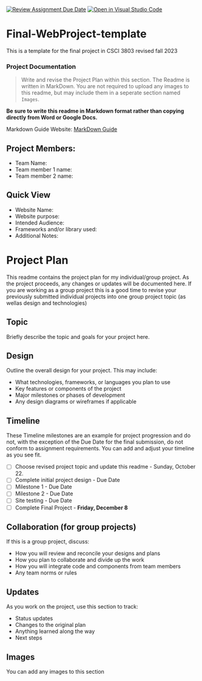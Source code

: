 [![Review Assignment Due Date](https://classroom.github.com/assets/deadline-readme-button-24ddc0f5d75046c5622901739e7c5dd533143b0c8e959d652212380cedb1ea36.svg)](https://classroom.github.com/a/HBcjpz6w)
[![Open in Visual Studio Code](https://classroom.github.com/assets/open-in-vscode-718a45dd9cf7e7f842a935f5ebbe5719a5e09af4491e668f4dbf3b35d5cca122.svg)](https://classroom.github.com/online_ide?assignment_repo_id=12434220&assignment_repo_type=AssignmentRepo)
# Final-WebProject-template

This is a template for the final project in CSCI 3803 revised fall 2023

### Project Documentation

> Write and revise the Project Plan within this section. The Readme is written in MarkDown. You are not required to upload any images to this readme, but may include them in a seperate section named `Images`.

**Be sure to write this readme in Markdown format rather than copying directly from Word or Google Docs.**

Markdown Guide Website: [MarkDown Guide](https://www.markdownguide.org/basic-syntax/)

## Project Members:

- Team Name:
- Team member 1 name:
- Team member 2 name:

## Quick View

- Website Name:
- Website purpose:
- Intended Audience:
- Frameworks and/or library used:
- Additional Notes:

# Project Plan

This readme contains the project plan for my individual/group project. As the project proceeds, any changes or updates will be documented here. If you are working as a group project this is a good time to revise your previously submitted individual projects into one group project topic (as wellas design and technologies)

## Topic

Briefly describe the topic and goals for your project here.

## Design

Outline the overall design for your project. This may include:

- What technologies, frameworks, or languages you plan to use
- Key features or components of the project
- Major milestones or phases of development
- Any design diagrams or wireframes if applicable

## Timeline

These Timeline milestones are an example for project progression and do not, with the exception of the Due Date for the final submission, do not conform to assignment requirements. You can add and adjust your timeline as you see fit.

- [ ] Choose revised project topic and update this readme - Sunday, October 22.
- [ ] Complete initial project design - Due Date
- [ ] Milestone 1 - Due Date
- [ ] Milestone 2 - Due Date
- [ ] Site testing - Due Date
- [ ] Complete Final Project - **Friday, December 8**

## Collaboration (for group projects)

If this is a group project, discuss:

- How you will review and reconcile your designs and plans
- How you plan to collaborate and divide up the work
- How you will integrate code and components from team members
- Any team norms or rules

## Updates

As you work on the project, use this section to track:

- Status updates
- Changes to the original plan
- Anything learned along the way
- Next steps

## Images

You can add any images to this section
